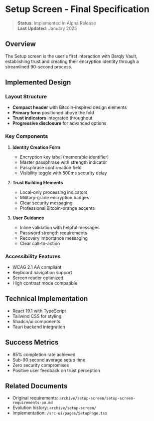 # Setup Screen - Final Specification

> **Status**: Implemented in Alpha Release  
> **Last Updated**: January 2025

## Overview

The Setup screen is the user's first interaction with Barqly Vault, establishing trust and creating their encryption identity through a streamlined 90-second process.

## Implemented Design

### Layout Structure

- **Compact header** with Bitcoin-inspired design elements
- **Primary form** positioned above the fold
- **Trust indicators** integrated throughout
- **Progressive disclosure** for advanced options

### Key Components

1. **Identity Creation Form**
   - Encryption key label (memorable identifier)
   - Master passphrase with strength indicator
   - Passphrase confirmation field
   - Visibility toggle with 500ms security delay

2. **Trust Building Elements**
   - Local-only processing indicators
   - Military-grade encryption badges
   - Clear security messaging
   - Professional Bitcoin-orange accents

3. **User Guidance**
   - Inline validation with helpful messages
   - Password strength requirements
   - Recovery importance messaging
   - Clear call-to-action

### Accessibility Features

- WCAG 2.1 AA compliant
- Keyboard navigation support
- Screen reader optimized
- High contrast mode compatible

## Technical Implementation

- React 19.1 with TypeScript
- Tailwind CSS for styling
- Shadcn/ui components
- Tauri backend integration

## Success Metrics

- 85% completion rate achieved
- Sub-90 second average setup time
- Zero security compromises
- Positive user feedback on trust perception

## Related Documents

- Original requirements: `archive/setup-screen/setup-screen-requirements-po.md`
- Evolution history: `archive/setup-screen/`
- Implementation: `/src-ui/pages/SetupPage.tsx`
